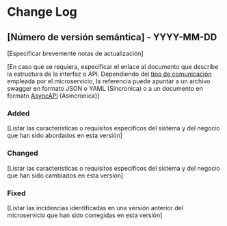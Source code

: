 # Change Log

## [Número de versión semántica] - YYYY-MM-DD

[Especificar brevemente notas de actualización]

[En caso que se requiera, especificar el enlace al documento que describe la estructura de la interfaz o API. Dependiendo del [tipo de comunicación](./README.md#tipo-de-comunicación) empleada por el microservicio, la referencia puede apuntar a un archivo swagger en formato JSON o YAML (Síncronica) o a un documento en formato [AsyncAPI](https://www.asyncapi.com/) (Asíncronica)]

### Added

[Listar las características o requisitos específicos del sistema y del negocio que han sido abordados en esta versión]

### Changed

[Listar las características o requisitos específicos del sistema y del negocio que han sido cambiados en esta versión] 
 
### Fixed

[Listar las incidencias identificadas en una versión anterior del microservicio que han sido corregidas en esta versión] 